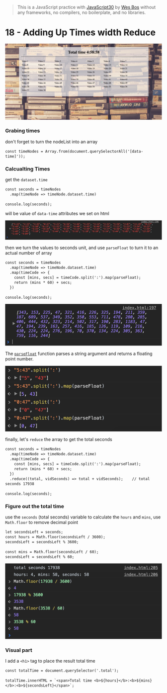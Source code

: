 > This is a JavaScript practice with [JavaScript30](https://javascript30.com/) by [Wes Bos](https://github.com/wesbos) without any frameworks, no compilers, no boilerplate, and no libraries.

# 18 - Adding Up Times width Reduce

![](images/18_00.png)

### Grabing times

don't forget to turn the nodeList into an array

```
const timeNodes = Array.from(document.querySelectorAll('[data-time]'));
```

### Calcualting Times

get the `dataset.time`

```
const seconds = timeNodes
  .map(timeNode => timeNode.dataset.time)

console.log(seconds);
```

will be value of `data-time` attributes we set on html

![](images/18_01.png)


then we turn the values to seconds unit, and use `parseFloat` to turn it to an actual number of array

```
const seconds = timeNodes
  .map(timeNode => timeNode.dataset.time)
  .map(timeCode => {
    const [mins, secs] = timeCode.split(':').map(parseFloat);
    return (mins * 60) + secs;
  })

console.log(seconds);
```

![](images/18_02.png)

The [`parseFloat`](https://developer.mozilla.org/en-US/docs/Web/JavaScript/Reference/Global_Objects/parseFloat) function parses a string argument and returns a floating point number.

![](images/18_03.png)

finally, let's `reduce` the array to get the total seconds

```
const seconds = timeNodes
  .map(timeNode => timeNode.dataset.time)
  .map(timeCode => {
    const [mins, secs] = timeCode.split(':').map(parseFloat);
    return (mins * 60) + secs;
  })
  .reduce((total, vidSeconds) => total + vidSeconds);    // total seconds 17938

console.log(seconds);
```

### Figure out the total time

use the `seconds` (total seconds) variable to calculate the `hours` and `mins`, use `Math.floor` to remove decimal point

```
let secondsLeft = seconds;
const hours = Math.floor(secondsLeft / 3600);
secondsLeft = secondsLeft % 3600;

const mins = Math.floor(secondsLeft / 60);
secondsLeft = secondsLeft % 60;
```
![](images/18_04.png)

### Visual part

I add a `<h1>` tag to place the result total time

```
const totalTime = document.querySelector('.total');

totalTime.innerHTML = `<span>Total time <b>${hours}</b>:<b>${mins}</b>:<b>${secondsLeft}</span>`;
```


